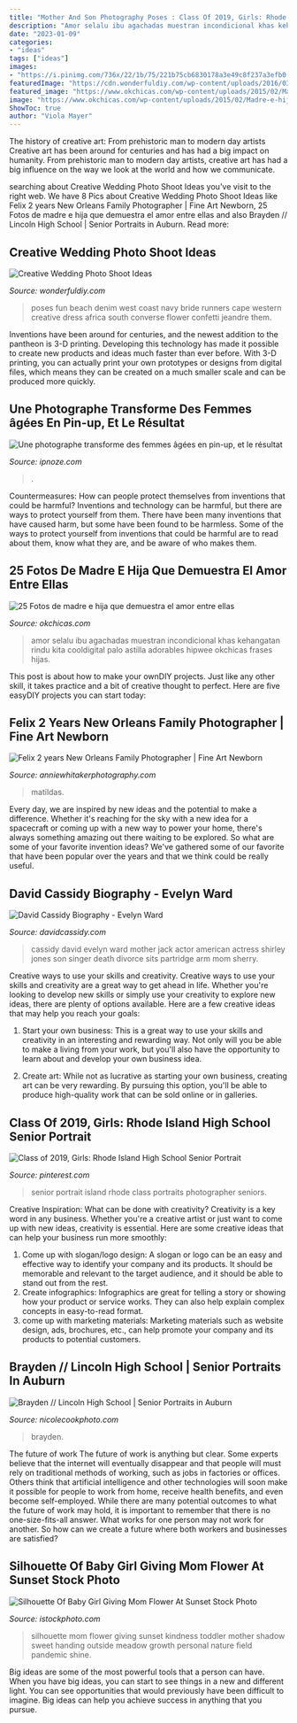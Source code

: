 ```yaml
---
title: "Mother And Son Photography Poses : Class Of 2019, Girls: Rhode Island High School Senior Portrait"
description: "Amor selalu ibu agachadas muestran incondicional khas kehangatan rindu kita cooldigital palo astilla adorables hipwee okchicas frases hijas"
date: "2023-01-09"
categories:
- "ideas"
tags: ["ideas"]
images:
- "https://i.pinimg.com/736x/22/1b/75/221b75cb6830178a3e49c8f237a3efb0.jpg"
featuredImage: "https://cdn.wonderfuldiy.com/wp-content/uploads/2016/03/Denim-and-runners.jpg"
featured_image: "https://www.okchicas.com/wp-content/uploads/2015/02/Madre-e-hija-24.jpg"
image: "https://www.okchicas.com/wp-content/uploads/2015/02/Madre-e-hija-24.jpg"
ShowToc: true
author: "Viola Mayer"
---
```



The history of creative art: From prehistoric man to modern day artists
Creative art has been around for centuries and has had a big impact on humanity. From prehistoric man to modern day artists, creative art has had a big influence on the way we look at the world and how we communicate.

	

		
searching about Creative Wedding Photo Shoot Ideas you've visit to the right web. We have 8 Pics about Creative Wedding Photo Shoot Ideas like Felix 2 years New Orleans Family Photographer | Fine Art Newborn, 25 Fotos de madre e hija que demuestra el amor entre ellas and also Brayden // Lincoln High School | Senior Portraits in Auburn. Read more:
		
    
## Creative Wedding Photo Shoot Ideas

<img loading=lazy src="https://cdn.wonderfuldiy.com/wp-content/uploads/2016/03/Denim-and-runners.jpg" onerror="this.onerror=null;this.src='https://tse4.mm.bing.net/th?id=OIP.cPpSusw20tOaa5RyU5eJpAHaLH&amp;pid=15.1';" alt="Creative Wedding Photo Shoot Ideas">

_Source: wonderfuldiy.com_

>poses fun beach denim west coast navy bride runners cape western creative dress africa south converse flower confetti jeandre them. 

	

Inventions have been around for centuries, and the newest addition to the pantheon is 3-D printing. Developing this technology has made it possible to create new products and ideas much faster than ever before. With 3-D printing, you can actually print your own prototypes or designs from digital files, which means they can be created on a much smaller scale and can be produced more quickly.

    
## Une Photographe Transforme Des Femmes âgées En Pin-up, Et Le Résultat

<img loading=lazy src="https://www.ipnoze.com/wordpress/wp-content/uploads/2018/05/femmes-agees-transformations-pin-up-modeles-dollhouse-photography-006.jpg" onerror="this.onerror=null;this.src='https://tse4.mm.bing.net/th?id=OIP.zO4BuC8E-od3L8kdxuq5XQHaKQ&amp;pid=15.1';" alt="Une photographe transforme des femmes âgées en pin-up, et le résultat">

_Source: ipnoze.com_

>. 

	

Countermeasures: How can people protect themselves from inventions that could be harmful?
Inventions and technology can be harmful, but there are ways to protect yourself from them. There have been many inventions that have caused harm, but some have been found to be harmless. Some of the ways to protect yourself from inventions that could be harmful are to read about them, know what they are, and be aware of who makes them.

    
## 25 Fotos De Madre E Hija Que Demuestra El Amor Entre Ellas

<img loading=lazy src="https://www.okchicas.com/wp-content/uploads/2015/02/Madre-e-hija-24.jpg" onerror="this.onerror=null;this.src='https://tse1.mm.bing.net/th?id=OIP.gh4Vm-p_uP9ooU1BHuvdLQHaE7&amp;pid=15.1';" alt="25 Fotos de madre e hija que demuestra el amor entre ellas">

_Source: okchicas.com_

>amor selalu ibu agachadas muestran incondicional khas kehangatan rindu kita cooldigital palo astilla adorables hipwee okchicas frases hijas. 

	

This post is about how to make your ownDIY projects. Just like any other skill, it takes practice and a bit of creative thought to perfect. Here are five easyDIY projects you can start today: 

    
## Felix 2 Years New Orleans Family Photographer | Fine Art Newborn

<img loading=lazy src="https://www.anniewhitakerphotography.com/wp-content/uploads/2016/07/22-2099-post/mom-and-dad-swinging-baby-b.png" onerror="this.onerror=null;this.src='https://tse2.mm.bing.net/th?id=OIP.yPtXrLq8iRoqAVlsf0B19gHaE7&amp;pid=15.1';" alt="Felix 2 years New Orleans Family Photographer | Fine Art Newborn">

_Source: anniewhitakerphotography.com_

>matildas. 

	

Every day, we are inspired by new ideas and the potential to make a difference. Whether it's reaching for the sky with a new idea for a spacecraft or coming up with a new way to power your home, there's always something amazing out there waiting to be explored. So what are some of your favorite invention ideas? We've gathered some of our favorite that have been popular over the years and that we think could be really useful.

    
## David Cassidy Biography - Evelyn Ward

<img loading=lazy src="http://www.davidcassidy.com/fansite/ImagesForBiography/Evelyn_02.jpeg" onerror="this.onerror=null;this.src='https://tse1.mm.bing.net/th?id=OIP.dokska9sbYgUQcUXNRaS8gHaFy&amp;pid=15.1';" alt="David Cassidy Biography - Evelyn Ward">

_Source: davidcassidy.com_

>cassidy david evelyn ward mother jack actor american actress shirley jones son singer death divorce sits partridge arm mom sherry. 

	

Creative ways to use your skills and creativity.
Creative ways to use your skills and creativity are a great way to get ahead in life. Whether you're looking to develop new skills or simply use your creativity to explore new ideas, there are plenty of options available. Here are a few creative ideas that may help you reach your goals:
1. Start your own business: This is a great way to use your skills and creativity in an interesting and rewarding way. Not only will you be able to make a living from your work, but you'll also have the opportunity to learn about and develop your own business idea.

2. Create art: While not as lucrative as starting your own business, creating art can be very rewarding. By pursuing this option, you'll be able to produce high-quality work that can be sold online or in galleries.


    
## Class Of 2019, Girls: Rhode Island High School Senior Portrait

<img loading=lazy src="https://i.pinimg.com/736x/22/1b/75/221b75cb6830178a3e49c8f237a3efb0.jpg" onerror="this.onerror=null;this.src='https://tse4.mm.bing.net/th?id=OIP.nXB36lXo6KUFopJ-X1emEwHaLF&amp;pid=15.1';" alt="Class of 2019, Girls: Rhode Island High School Senior Portrait">

_Source: pinterest.com_

>senior portrait island rhode class portraits photographer seniors. 

	

Creative Inspiration: What can be done with creativity?
Creativity is a key word in any business. Whether you're a creative artist or just want to come up with new ideas, creativity is essential. Here are some creative ideas that can help your business run more smoothly: 
1. Come up with slogan/logo design: A slogan or logo can be an easy and effective way to identify your company and its products. It should be memorable and relevant to the target audience, and it should be able to stand out from the rest. 
2. Create infographics: Infographics are great for telling a story or showing how your product or service works. They can also help explain complex concepts in easy-to-read format. 
3. come up with marketing materials: Marketing materials such as website design, ads, brochures, etc., can help promote your company and its products to potential customers.

    
## Brayden // Lincoln High School | Senior Portraits In Auburn

<img loading=lazy src="https://nicolecookphoto.com/wp-content/uploads/2018/07/Lincoln-High-School-Guys-Senior-Portaits_0002.jpg" onerror="this.onerror=null;this.src='https://tse3.mm.bing.net/th?id=OIP.N5ngeoerGN6z5H5l2m2EYgHaKO&amp;pid=15.1';" alt="Brayden // Lincoln High School | Senior Portraits in Auburn">

_Source: nicolecookphoto.com_

>brayden. 

	

The future of work
The future of work is anything but clear. Some experts believe that the internet will eventually disappear and that people will must rely on traditional methods of working, such as jobs in factories or offices. Others think that artificial intelligence and other technologies will soon make it possible for people to work from home, receive health benefits, and even become self-employed. While there are many potential outcomes to what the future of work may hold, it is important to remember that there is no one-size-fits-all answer. What works for one person may not work for another. So how can we create a future where both workers and businesses are satisfied?

    
## Silhouette Of Baby Girl Giving Mom Flower At Sunset Stock Photo

<img loading=lazy src="https://media.istockphoto.com/photos/silhouette-of-baby-girl-giving-mom-flower-at-sunset-picture-id626866202?k=6&amp;m=626866202&amp;s=170667a&amp;w=0&amp;h=tNEC7eQ35WgiPVcSDL08lE6Bn0uLr9F23HgBCI8ja7Y=" onerror="this.onerror=null;this.src='https://tse3.mm.bing.net/th?id=OIP.pyjHPrHpy_aTOptC6ehyuAHaE7&amp;pid=15.1';" alt="Silhouette Of Baby Girl Giving Mom Flower At Sunset Stock Photo">

_Source: istockphoto.com_

>silhouette mom flower giving sunset kindness toddler mother shadow sweet handing outside meadow growth personal nature field pandemic shine. 

	

Big ideas are some of the most powerful tools that a person can have. When you have big ideas, you can start to see things in a new and different light. You can see opportunities that would previously have been difficult to imagine. Big ideas can help you achieve success in anything that you pursue.


